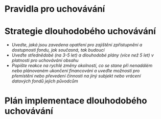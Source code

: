 
# Pravidla pro uchovávání

# Strategie dlouhodobého uchovávání 

- *Uvedte, jaká jsou zavedena opatření pro zajištění zpřístupnění a dostupnosti fondu, jak současná, tak budoucí*
- *Uveďte střednědobé (na 3-5 let) a dlouhodobé plány (více než 5 let) v platnosti pro uchovávání obsahu*
- *Popište reakce na rychlé změny okolností, co se stane při nenadálém nebo plánovaném ukončení financování a uveďte možností pro přemístění nebo převedení činnosti na jiný subjekt nebo vrácení datových fondů jejich původcům* 

# Plán implementace dlouhodobého uchovávání
